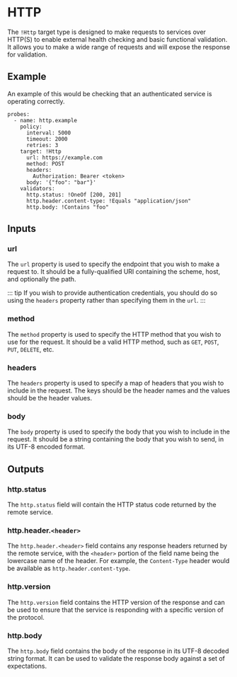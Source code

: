 # HTTP
The `!Http` target type is designed to make requests to services over HTTP(S) to enable
external health checking and basic functional validation. It allows you to make a wide
range of requests and will expose the response for validation.

## Example
An example of this would be checking that an authenticated service is operating correctly.

```yaml{7-12}
probes:
  - name: http.example
    policy:
      interval: 5000
      timeout: 2000
      retries: 3
    target: !Http
      url: https://example.com
      method: POST
      headers:
        Authorization: Bearer <token>
      body: '{"foo": "bar"}'
    validators:
      http.status: !OneOf [200, 201]
      http.header.content-type: !Equals "application/json"
      http.body: !Contains "foo"
```

## Inputs

### url <Badge text="required" type="danger" />
The `url` property is used to specify the endpoint that you wish to make a request to.
It should be a fully-qualified URI containing the scheme, host, and optionally the path.

::: tip
If you wish to provide authentication credentials, you should do so using the `headers`
property rather than specifying them in the `url`.
:::

### method <Badge text="default: GET"/>
The `method` property is used to specify the HTTP method that you wish to use for the
request. It should be a valid HTTP method, such as `GET`, `POST`, `PUT`, `DELETE`, etc.

### headers
The `headers` property is used to specify a map of headers that you wish to include in
the request. The keys should be the header names and the values should be the header
values.

### body
The `body` property is used to specify the body that you wish to include in the request.
It should be a string containing the body that you wish to send, in its UTF-8 encoded
format.

## Outputs

### http.status
The `http.status` field will contain the HTTP status code returned by the remote service.

### http.header.`<header>`
The `http.header.<header>` field contains any response headers returned by the remote service,
with the `<header>` portion of the field name being the lowercase name of the header. For example,
the `Content-Type` header would be available as `http.header.content-type`.

### http.version
The `http.version` field contains the HTTP version of the response and can be used to ensure that
the service is responding with a specific version of the protocol.

### http.body
The `http.body` field contains the body of the response in its UTF-8 decoded string format. It
can be used to validate the response body against a set of expectations.
